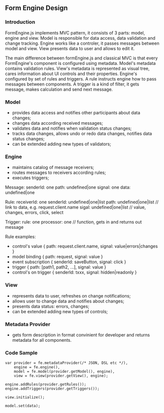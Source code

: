 ## Form Engine Design

### Introduction

FormEngine.js implements MVC pattern, it consists of 3 parts: model, engine and view.
Model is responsible for data access, data validation and change tracking.
Engine works like a controler, it passes messages between model and view.
View presents data to user and allows to edit it.

The main difference between formEngine.js and classical MVC is that
every FormEngine's component is configured using metadata.
Model's metadata contains validation rules.
View's metadata is represented as visual tree, cares information
about UI controls and their properties.
Engine's configured by set of rules and triggers.
A rule instructs engine how to pass messages between components.
A trigger is a kind of filter, it gets message, makes calculation and send next message.

### Model
* provides data access and notifies other participants about data changes;
* changes data according received messages;
* validates data and notifies when validation status changes;
* tracks data changes, allows undo or redo data changes, notifies data status changes;
* can be extended adding new types of validators;

### Engine
* maintains catalog of message receivers;
* routes messages to receivers according rules;
* executes triggers;

Message:
    senderId: one
    path: undefined|one
    signal: one
    data: undefined|one

Rule:
    receiverId: one
    senderId: undefined|one|list
    path: undefined|one|list         // link to data, e.g. request.client.name
    sigal: undefined|one|list        // value, changes, errors, click, select

Trigger:
    rule: one
    processor: one                  // function, gets in and returns out message
    
Rule examples:
* control's value  { path: request.client.name, signal: value|errors|changes }
* model binding { path: request, signal: value }
* event subscription { senderId: saveButton, signal: click }
* trigger { path: [path1, path2, ...], signal: value } 
* control's on trigger { senderId: txxx, signal: hidden|readonly }      

### View
* represents data to user, refreshes on change notifications;
* allows user to change data and notifies about changes;
* presents data status: errors, changes;
* can be extended adding new types of controls;

### Metadata Provider
* gets form description in format convinient for developer
  and returns metadata for all components.

### Code Sample

    var provider = fe.metadataProvider(/* JSON, DSL etc */),
        engine = fe.engine(),
        model = fe.model(provider.getModel(), engine),
        view = fe.view(provider.getView(), engine);

    engine.addRules(provider.getRules());
    engine.addTriggers(provider.getTriggers());

    view.initialize();

    model.set(data);

